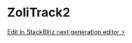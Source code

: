 # ZoliTrack2

[Edit in StackBlitz next generation editor ⚡️](https://stackblitz.com/~/github.com/drinngreen/ZoliTrack2)
